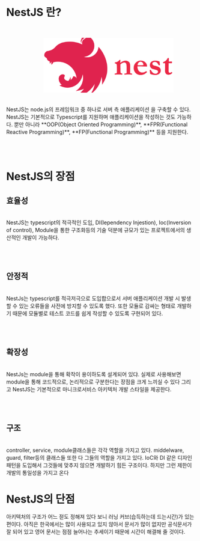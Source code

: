 # NestJS 란?
<br>

<dir align = "center">
    <img src = "../../img/nestjs.png" width = "75%" height = "50%">
</dir>

<br>
NestJS는 node.js의 프레임워크 중 하나로 서버 측 애플리케이션 을 구축할 수 있다.
<br>
NestJS는 기본적으로 Typescript를 지원하며 애플리케이션을 작성하는 것도 가능하다.
뿐만 아니라 **OOP(Object Oriented Programming)**, **FPR(Functional Reactive Programming)**, **FP(Functional Programming)** 등을 지원한다.

<br><br>

# NestJS의 장점
## 효율성
<br>
NestJS는 typescript의 적극적인 도입, DI(Iependency Injestion), Ioc(Inversion of control), Module을 통한 구조화등의 기술 덕분에
규모가 있는 프로젝트에서의 생산적인 개발이 가능하다.

<br><br>

## 안정적
<br>
NestJs는 typescript를 적극저극으로 도입합으로서 서버 애플리케이션 개발 시 발생할 수 있는 오류들을 사전에 방지할 수 있도록 했다. 또한 모듈로 감싸는 형태로 개발하기 때문에 모듈별로 테스트 코드를 쉽게 작성할 수 있도록 구현되어 있다.

<br><br>

## 확장성
<br>
NestJs는 module을 통해 확작이 용이하도록 설계되어 있댜. 실제로 사용해보면 module을 통해 코드적으로, 논리적으로 구분한다는 장점을 크게 느끼실 수 있다
그리고 NestJS는 기본적으로 마니크로서비스 아키텍처 개발 스타일을 제공한다.

<br><br>

## 구조
<br>
controller, service, module클래스들은 각각 역할을 가지고 있다.
middelware, guard, filter등의 클래스들 또한 다 그들의 역할을 가지고 있다.
IoC와 DI 같은 디자인 패턴을 도입해서 그것들에 맞추지 않으면 개발하기 힘든 구조이다. 하지만 그런 제한이 개발의 통일성을 가지고 온다

# NestJS의 단점
아키텍처의 구조가 어느 젇도 정해져 있다 보니 러닝 커브(습득하는데 드는시간)가 있는 편이다. 아직은 한국에서는 많이 사용되고 있지 않아서 문서가 많이 없지만 공식문서가 잘 되어 있고 영어 문서는 점점 늘어나는 추세이기 때문에 시간이 해결해 줄 것이다.
